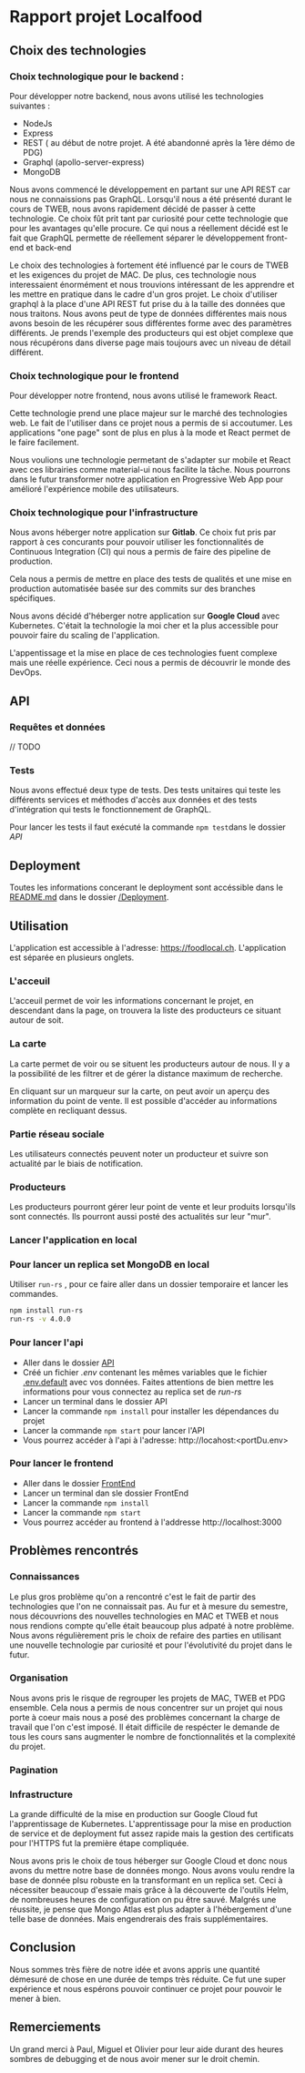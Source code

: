 # Rapport projet Localfood
## Choix des technologies
### Choix technologique pour le backend :
Pour développer notre backend, nous avons utilisé les technologies suivantes :
- NodeJs
- Express
- REST ( au début de notre projet. A été abandonné après la 1ère démo de PDG)
- Graphql (apollo-server-express)
- MongoDB

Nous avons commencé le développement en partant sur une API REST car nous ne connaissions pas GraphQL. Lorsqu'il nous a été présenté durant le cours de TWEB, nous avons rapidement décidé de passer à cette technologie. Ce choix fût prit tant par curiosité pour cette technologie que pour les avantages qu'elle procure. Ce qui nous a réellement décidé est le fait que GraphQL permette de réellement séparer le développement front-end et back-end



Le choix des technologies à fortement été influencé par le cours de TWEB et les exigences du projet de MAC. De plus, ces technologie nous interessaient énormément et nous trouvions intéressant de les apprendre et les mettre en pratique dans le cadre d'un gros projet.
Le choix d'utiliser graphql à la place d'une API REST fut prise du à la taille des données que nous traitons. Nous avons peut de type de données différentes mais nous avons besoin de les récupérer sous différentes forme avec des paramètres différents. Je prends l'exemple des producteurs qui est objet complexe que nous récupérons dans diverse page mais toujours avec un niveau de détail différent.

### Choix technologique pour le frontend
Pour développer notre frontend, nous avons utilisé le framework React.

Cette technologie prend une place majeur sur le marché des technologies web. Le fait de l'utiliser dans ce projet nous a permis de si accoutumer. Les applications "one page" sont de plus en plus à la mode et React permet de le faire facilement.

Nous voulions une technologie permetant de s'adapter sur mobile et React avec ces librairies comme material-ui nous facilite la tâche. Nous pourrons dans le futur transformer notre application en Progressive Web App pour amélioré l'expérience mobile des utilisateurs.

### Choix technologique pour l'infrastructure
Nous avons héberger notre application sur **Gitlab**. Ce choix fut pris par rapport à ces concurants pour pouvoir utiliser les fonctionnalités de Continuous Integration (CI) qui nous a permis de faire des pipeline de production.

Cela nous a permis de mettre en place des tests de qualités et une mise en production automatisée basée sur des commits sur des branches spécifiques.

Nous avons décidé d'héberger notre application sur **Google Cloud** avec Kubernetes. C'était la technologie la moi cher et la plus accessible pour pouvoir faire du scaling de l'application.

L'appentissage et la mise en place de ces technologies fuent complexe mais une réelle expérience. Ceci nous a permis de découvrir le monde des DevOps.

## API

### Requêtes et données
// TODO
### Tests
Nous avons effectué deux type de tests. Des tests unitaires qui teste les différents services et méthodes d'accès aux données et des tests d'intégration qui tests le fonctionnement de GraphQL.

Pour lancer les tests il faut exécuté la commande `npm test`dans le dossier *API*

## Deployment
Toutes les informations concerant le deployment sont accéssible dans le [README.md](./Deployment/README.md) dans le dossier [/Deployment](./Deployment).

## Utilisation
L'application est accessible à l'adresse: https://foodlocal.ch.
L'application est séparée en plusieurs onglets.

### L'acceuil
L'acceuil permet de voir les informations concernant le projet, en descendant dans la page, on trouvera la liste des producteurs ce situant autour de soit.
### La carte
La carte permet de voir ou se situent les producteurs autour de nous. Il y a la possibilité de les filtrer et de gérer la distance maximum de recherche.

En cliquant sur un marqueur sur la carte, on peut avoir un aperçu des information du point de vente. Il est possible d'accéder au informations complète en recliquant dessus. 

### Partie réseau sociale
Les utilisateurs connectés peuvent noter un producteur et suivre son actualité par le biais de notification.

### Producteurs

Les producteurs pourront gérer leur point de vente et leur produits lorsqu'ils sont connectés. Ils pourront aussi posté des actualités sur leur "mur".

### Lancer l'application en local

### Pour lancer un replica set MongoDB en local

Utiliser `run-rs` , pour ce faire aller dans un dossier temporaire et lancer les commandes.

```sh
npm install run-rs
run-rs -v 4.0.0
```

### Pour lancer l'api

- Aller dans le dossier [API](./API/) 
- Créé un fichier *.env* contenant les mêmes variables que le fichier [.env.default](./API/.env.default) avec vos données. Faites attentions de bien mettre les informations pour vous connectez au replica set de *run-rs*
- Lancer un terminal dans le dossier API
- Lancer la commande `npm install` pour installer les dépendances du projet
- Lancer la commande `npm start` pour lancer l'API
- Vous pourrez accéder à l'api à l'adresse: http://locahost:<portDu.env>

### Pour lancer le frontend

- Aller dans le dossier [FrontEnd](./FrontEnd) 
- Lancer un terminal dan sle dossier FrontEnd
- Lancer la commande `npm install`
- Lancer la commande `npm start`
- Vous pourrez accéder au frontend à l'addresse http://localhost:3000

## Problèmes rencontrés
### Connaissances
Le plus gros problème qu'on a rencontré c'est le fait de partir des technologies que l'on ne connaissait pas. Au fur et à mesure du semestre, nous découvrions des nouvelles technologies en MAC et TWEB et nous nous rendions compte qu'elle était beaucoup plus adpaté à notre problème.
Nous avons régulièrement pris le choix de refaire des parties en utilisant une nouvelle technologie par curiosité et pour l'évolutivité du projet dans le futur.
### Organisation
Nous avons pris le risque de regrouper les projets de MAC, TWEB et PDG ensemble. Cela nous a permis de nous concentrer sur un projet qui nous porte à coeur mais nous a posé des problèmes concernant la charge de travail que l'on c'est imposé. Il était difficile de respécter le demande de tous les cours sans augmenter le nombre de fonctionnalités et la complexité du projet.

### Pagination

### Infrastructure
La grande difficulté de la mise en production sur Google Cloud fut l'apprentissage de Kubernetes. L'apprentissage pour la mise en production de service et de deployment fut assez rapide mais la gestion des certificats pour l'HTTPS fut la première étape compliquée. 

Nous avons pris le choix de tous héberger sur Google Cloud et donc nous avons du mettre notre base de données mongo. Nous avons voulu rendre la base de donnée plsu robuste en la transformant en un replica set. Ceci à nécessiter beaucoup d'essaie mais grâce à la découverte de l'outils Helm, de nombreuses heures de configuration on pu être sauvé. Malgrés une réussite, je pense que Mongo Atlas est plus adapter à l'hébergement d'une telle base de données. Mais engendrerais des frais supplémentaires.

## Conclusion

Nous sommes très fière de notre idée et avons appris une quantité démesuré de chose en une durée de temps très réduite. Ce fut une super expérience et nous espérons pouvoir continuer ce projet pour pouvoir le mener à bien.

## Remerciements
Un grand merci à Paul, Miguel et Olivier pour leur aide durant des heures sombres de debugging et de nous avoir mener sur le droit chemin.

